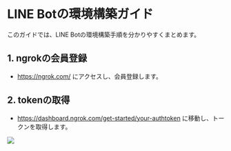 # LINE Botの環境構築ガイド

このガイドでは、LINE Botの環境構築手順を分かりやすくまとめます。

## 1. ngrokの会員登録
- https://ngrok.com/ にアクセスし、会員登録します。

## 2. tokenの取得
- https://dashboard.ngrok.com/get-started/your-authtoken に移動し、トークンを取得します。


![](https://imgur.com/12QkB5f.png)
